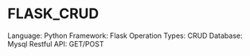 # FLASK_CRUD

Language: Python
Framework: Flask
Operation Types: CRUD
Database: Mysql
Restful API: GET/POST
